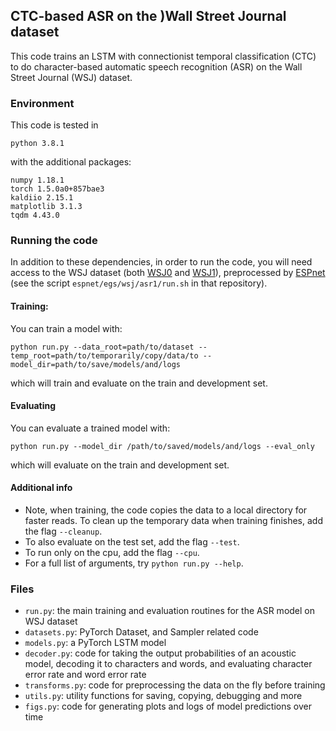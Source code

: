 ## CTC-based ASR on the )Wall Street Journal dataset

This code trains an LSTM with connectionist temporal classification (CTC) to do
character-based automatic speech recognition (ASR) on the Wall Street Journal
(WSJ) dataset.

### Environment

This code is tested in
```
python 3.8.1
```
with the additional packages:
```
numpy 1.18.1
torch 1.5.0a0+857bae3
kaldiio 2.15.1
matplotlib 3.1.3
tqdm 4.43.0
```

### Running the code

In addition to these dependencies, in order to run the code, you will need
access to the WSJ dataset (both [WSJ0](https://catalog.ldc.upenn.edu/LDC93S6A) 
and [WSJ1](https://catalog.ldc.upenn.edu/LDC94S13A)), preprocessed by 
[ESPnet](https://github.com/espnet/espnet) (see the script 
`espnet/egs/wsj/asr1/run.sh` in that repository).

#### Training:

You can train a model with:
```
python run.py --data_root=path/to/dataset --temp_root=path/to/temporarily/copy/data/to --model_dir=path/to/save/models/and/logs 
``` 
which will train and evaluate on the train and development set.


#### Evaluating

You can evaluate a trained model with:
```
python run.py --model_dir /path/to/saved/models/and/logs --eval_only
```
which will evaluate on the train and development set.

#### Additional info

- Note, when training, the code copies the data to a local directory for faster
  reads. To clean up the temporary data when training finishes,
  add the flag `--cleanup`.
- To also evaluate on the test set, add the flag `--test`.
- To run only on the cpu, add the flag `--cpu`.
- For a full list of arguments, try `python run.py --help`.

### Files
- `run.py`: the main training and evaluation routines for the ASR model on WSJ
  dataset
- `datasets.py`: PyTorch Dataset, and Sampler related code
- `models.py`: a PyTorch LSTM model
- `decoder.py`: code for taking the output probabilities of an acoustic model,
  decoding it to characters and words, and evaluating character error rate and
  word error rate
- `transforms.py`: code for preprocessing the data on the fly before training
- `utils.py`: utility functions for saving, copying, debugging and more
- `figs.py`: code for generating plots and logs of model predictions over time
